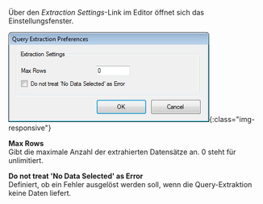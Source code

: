 Über den *Extraction Settings*-Link im Editor öffnet sich das Einstellungsfenster.

![Query-Extraction-Preferences](/img/content/Query-Extraction-Preferences.png){:class="img-responsive"}


**Max Rows**<br>
Gibt die maximale Anzahl der extrahierten Datensätze an. 0 steht für unlimitiert.

**Do not treat 'No Data Selected' as Error**<br>
Definiert, ob ein Fehler ausgelöst werden soll, wenn die Query-Extraktion keine Daten liefert.